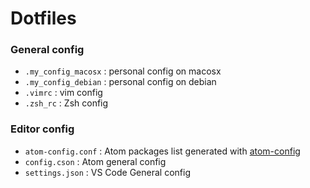 # Dotfiles

### General config

- `.my_config_macosx` : personal config on macosx
- `.my_config_debian` : personal config on debian
- `.vimrc` : vim config
- `.zsh_rc` : Zsh config

### Editor config

- `atom-config.conf` : Atom packages list generated with [atom-config](https://github.com/BKreisel/atom-config)
- `config.cson` : Atom general config
- `settings.json` : VS Code General config
